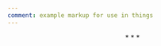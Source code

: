 ```yaml
---
comment: example markup for use in things
---
```


<!-- * * * divider example: -->
<div style="text-align: center;">* * *</div>
